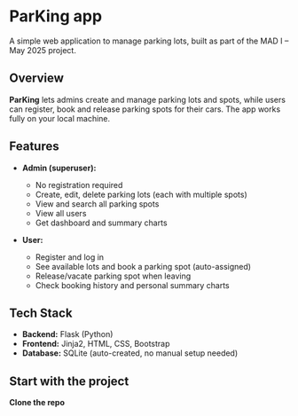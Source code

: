 # ParKing app

A simple web application to manage parking lots, built as part of the MAD I – May 2025 project.

## Overview

**ParKing** lets admins create and manage parking lots and spots, while users can register, book and release parking spots for their cars. The app works fully on your local machine.

## Features

- **Admin (superuser):**
  - No registration required
  - Create, edit, delete parking lots (each with multiple spots)
  - View and search all parking spots
  - View all users
  - Get dashboard and summary charts

- **User:**
  - Register and log in
  - See available lots and book a parking spot (auto-assigned)
  - Release/vacate parking spot when leaving
  - Check booking history and personal summary charts

## Tech Stack

- **Backend:** Flask (Python)
- **Frontend:** Jinja2, HTML, CSS, Bootstrap
- **Database:** SQLite (auto-created, no manual setup needed)

## Start with the project

**Clone the repo**
